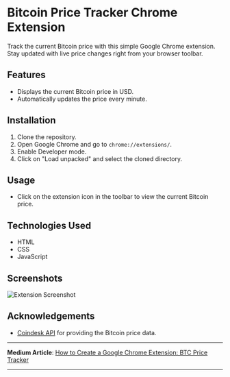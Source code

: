 # Bitcoin Price Tracker Chrome Extension

Track the current Bitcoin price with this simple Google Chrome extension. Stay updated with live price changes right from your browser toolbar.

## Features

- Displays the current Bitcoin price in USD.
- Automatically updates the price every minute.

## Installation

1. Clone the repository.
2. Open Google Chrome and go to `chrome://extensions/`.
3. Enable Developer mode.
4. Click on "Load unpacked" and select the cloned directory.

## Usage

- Click on the extension icon in the toolbar to view the current Bitcoin price.

## Technologies Used

- HTML
- CSS
- JavaScript

## Screenshots

![Extension Screenshot](https://miro.medium.com/v2/resize:fit:1400/format:webp/1*egxnOWpagSFJ3Vt0VaDU4g.png)


## Acknowledgements

- [Coindesk API](https://www.coindesk.com/coindesk-api) for providing the Bitcoin price data.

---

**Medium Article**: [How to Create a Google Chrome Extension: BTC Price Tracker](https://medium.com/@madhurajayashanka/how-to-create-a-google-chrome-extension-btc-price-tracker-bed4bd0b79c9)

---
